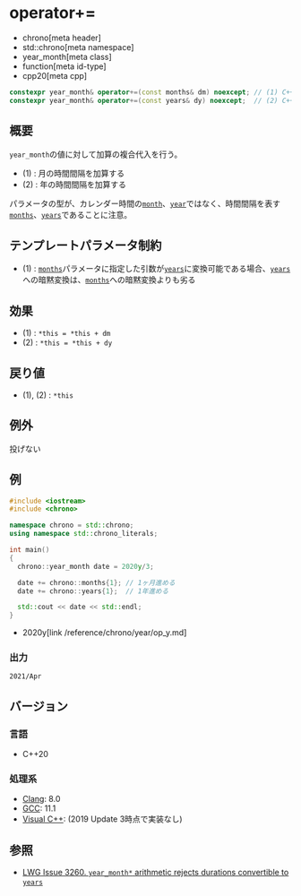 # operator+=
* chrono[meta header]
* std::chrono[meta namespace]
* year_month[meta class]
* function[meta id-type]
* cpp20[meta cpp]

```cpp
constexpr year_month& operator+=(const months& dm) noexcept; // (1) C++20
constexpr year_month& operator+=(const years& dy) noexcept;  // (2) C++20
```

## 概要
`year_month`の値に対して加算の複合代入を行う。

- (1) : 月の時間間隔を加算する
- (2) : 年の時間間隔を加算する

パラメータの型が、カレンダー時間の[`month`](/reference/chrono/month.md)、[`year`](/reference/chrono/year.md)ではなく、時間間隔を表す[`months`](/reference/chrono/duration_aliases.md)、[`years`](/reference/chrono/duration_aliases.md)であることに注意。


## テンプレートパラメータ制約
- (1) : [`months`](/reference/chrono/duration_aliases.md)パラメータに指定した引数が[`years`](/reference/chrono/duration_aliases.md)に変換可能である場合、[`years`](/reference/chrono/duration_aliases.md)への暗黙変換は、[`months`](/reference/chrono/duration_aliases.md)への暗黙変換よりも劣る


## 効果
- (1) : `*this = *this + dm`
- (2) : `*this = *this + dy`


## 戻り値
- (1), (2) : `*this`


## 例外
投げない


## 例
```cpp example
#include <iostream>
#include <chrono>

namespace chrono = std::chrono;
using namespace std::chrono_literals;

int main()
{
  chrono::year_month date = 2020y/3;

  date += chrono::months{1}; // 1ヶ月進める
  date += chrono::years{1};  // 1年進める

  std::cout << date << std::endl;
}
```
* 2020y[link /reference/chrono/year/op_y.md]

### 出力
```
2021/Apr
```

## バージョン
### 言語
- C++20

### 処理系
- [Clang](/implementation.md#clang): 8.0
- [GCC](/implementation.md#gcc): 11.1
- [Visual C++](/implementation.md#visual_cpp): (2019 Update 3時点で実装なし)


## 参照
- [LWG Issue 3260. `year_month*` arithmetic rejects durations convertible to `years`](http://www.open-std.org/jtc1/sc22/wg21/docs/papers/2020/p2117r0.html#3260)
